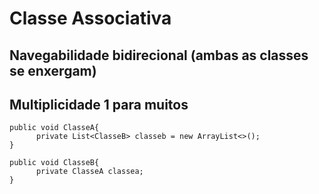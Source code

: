 # Classe Associativa
## Navegabilidade bidirecional (ambas as classes se enxergam)
## Multiplicidade 1 para muitos 
`````
public void ClasseA{
      private List<ClasseB> classeb = new ArrayList<>(); 
}
`````
`````
public void ClasseB{
      private ClasseA classea;
}
`````
